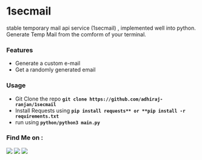 # 1secmail
stable temporary mail api service (1secmail) , implemented well into python.
Generate Temp Mail from the comform of your terminal.

### Features
- Generate a custom e-mail
- Get a randomly generated email

### Usage 
- Git Clone the repo **`git clone https://github.com/adhiraj-ranjan/1secmail`**
- Install Requests using **`pip install requests** or **pip install -r requirements.txt`**
- run using **`python/python3 main.py`**

### Find Me on :
<p align="left">
  <a href="https://github.com/adhiraj-ranjan" target="_blank"><img src="https://img.shields.io/badge/Github-adhiraj--ranjan-green?style=for-the-badge&logo=github"></a>
  <a href="https://www.instagram.com/adhirajranjan.i" target="_blank"><img src="https://img.shields.io/badge/IG-adhiraj_ranjan-pink?style=for-the-badge&logo=instagram"></a>
  <a href="https://t.me/adhirajranjan" target="_blank"><img src="https://img.shields.io/badge/TELEGRAM-ADHIRAJ%20RANJAN-blue?style=for-the-badge&logo=telegram"></a>
